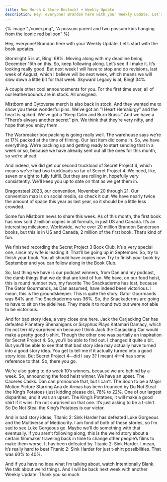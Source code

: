 ```yaml
---
title: New Merch & Store Restock! + Weekly Update
description: Hey, everyone! Brandon here with your Weekly Update. Let’s start with the book updates.
---
```


{% image "./cover.png", "A possum parent and two possum kids hanging from the iconic red balloon" %}

Hey, everyone! Brandon here with your Weekly Update. Let’s start with the book updates.

Stormlight 5 is at, Bing! 68%. Moving along with my deadline being December 15th on this. So, keep following along. Let’s see if I make it. It’s looking really good. But next week I will have to stop and do revisions, last week of August, which I believe will be next week, which means we will slow down a little bit for that week. Skyward Legacy is at, Bing! 34%.

A couple other cool announcements for you. For the first time ever, all of our leatherbounds are in stock. All unsigned.

Mistborn and Cytoverse merch is also back in stock. And they wanted me to show you these wonderful pins. We’ve got an “I Heart Hemalurgy” and the heart is spiked. We’ve got a “Keep Calm and Burn Brass.” And we have a “There’s always another secret” pin. We think that they’re very nifty, and hope that you enjoy them.

The Warbreaker box packing is going really well. The warehouse says we’re at 17% packed at the time of filming. Our last item did come in. So, we have everything. We’re packing up and getting ready to start sending that in a week or so, because we have already sent out all the ones for this month, so we’re ahead.

And indeed, we did get our second truckload of Secret Project 4, which means we’ve had two truckloads so far of Secret Project 4. We need, like, seven or eight to fully fulfill. But they are rolling in, hopefully very consistently. We’ll keep you up to date on that as we get them in.

Dragonsteel 2023, our convention, November 20 through 21. Our convention map is on social media, so check it out. We have nearly twice the amount of space this year as last year, so it should be a little less crowded.

Some fun Mistborn news to share this week. As of this month, the first book has now sold 2 million copies in all formats, in just US and Canada. It’s an interesting milestone. Worldwide, we’re over 20 million Brandon Sanderson books, but this is in US and Canada, 2 million of the first book. That’s kind of fun.

We finished recording the Secret Project 3 Book Club. It’s a very special one, since my wife is leading it. That’ll be going up in September. So, try to finish your book. You all should have copies now. Try to finish your book by September and you can follow along in the Book Club.

So, last thing we have is our podcast winners, from Dan and my podcast, the dumb things that we do that are kind of fun. We have, on our food heist, this is round number two, my favorite The Snackaderms has lost, because The Gator Gourmands, as Dan assumed, have indeed been victorious. I mean, this is the groundskeeper. This is quite the story. Gator Gourmands was 64% and The Snackaderms was 36%. So, the Snackaderms are going to have to sit on the sidelines. They made it to round two but were not able to be victorious.

And for bad story idea, a very close one here. Jack the Carjacking Car has defeated Planetary Shenanigans or Sisyphus Plays Katamari Damacy, which I’m not terribly surprised on because I think Jack the Carjacking Car would make a pretty good t-shirt. Though the other one was partially an inspiration for Secret Project 4. So, you’ll be able to find out. I changed it quite a bit. But you’ll be able to see that that bad story idea may actually have turned into a good story idea. You get to tell me if it actually turned into a good story idea. But Secret Project 4—did I say 3? I meant 4—4 has some reference to that. So, there you go.

We’re also going to do week 10’s winners, because we are behind by a week. So, announcing the food heist winner. We have an upset. The Caceres Casks. Dan can pronounce that, but I can’t. The Soon to be a Major Motion Picture Starring Ana de Armas has been trounced by Do Not Steal the King’s Potatoes (just kidding please do), 78% to 22%. One of our largest disparities, and it was an upset. The King’s Potatoes, it will make a good shirt if it wins. I’m not surprised on that one. It’s just asking to be a t-shirt. So Do Not Steal the King’s Potatoes is our victor.

And in bad story ideas, Titanic 2: Sink Harder has defeated Luke Gorgeous and the Multiverse of Mediocrity. I am fond of both of these stories, so I’m sad to see Luke Gorgeous go. Maybe we’ll do something with that eventually. If you aren’t following along, this is the weird story about a certain filmmaker traveling back in time to change other people’s films to make them worse. It has been defeated by Titanic 2: Sink Harder. I mean, it’s really hard to beat Titanic 2: Sink Harder for just t-shirt possibilities. That was 60% to 40%.

And if you have no idea what I’m talking about, watch Intentionally Blank. We talk about weird things. And I will be back next week with another Weekly Update. Thank you so much.
